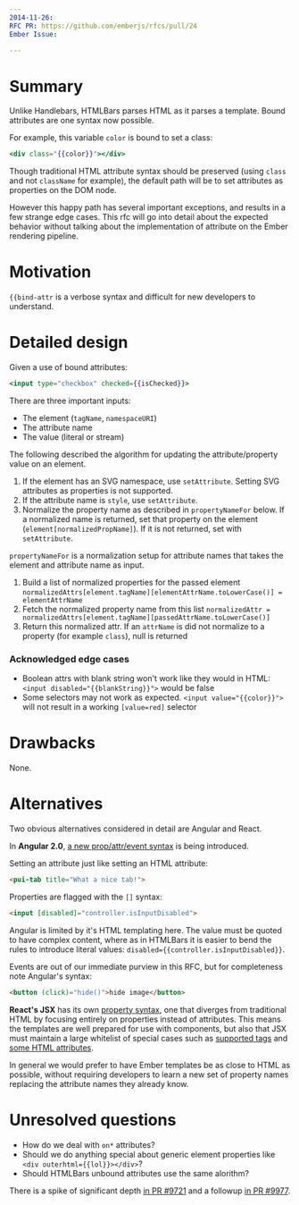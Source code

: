 ```yaml
---
2014-11-26: 
RFC PR: https://github.com/emberjs/rfcs/pull/24
Ember Issue: 

---
```


# Summary

Unlike Handlebars, HTMLBars parses HTML as it parses a template.
Bound attributes are one syntax now possible.

For example, this variable `color` is bound to set a class:

```hbs
<div class="{{color}}"></div>
```

Though traditional HTML attribute syntax should be preserved (using
`class` and not `className` for example), the default path will be
to set attributes as properties on the DOM node.

However this happy path has several important exceptions, and results
in a few strange edge cases. This rfc will go into detail about the
expected behavior without talking about the implementation of attribute
on the Ember rendering pipeline.

# Motivation

`{{bind-attr` is a verbose syntax and difficult for new developers to
understand.

# Detailed design

Given a use of bound attributes:

```hbs
<input type="checkbox" checked={{isChecked}}>
```

There are three important inputs:

* The element (`tagName`, `namespaceURI`)
* The attribute name
* The value (literal or stream)

The following described the algorithm for updating the attribute/property
value on an element.

1. If the element has an SVG namespace, use `setAttribute`. Setting SVG attributes
   as properties is not supported.
2. If the attribute name is `style`, use `setAttribute`.
3. Normalize the property name as described in `propertyNameFor` below. If a normalized
   name is returned, set that property on the element (`element[normalizedPropName]`).
   If it is not returned, set with `setAttribute`.

`propertyNameFor` is a normalization setup for attribute names that takes the element
and attribute name as input.

1. Build a list of normalized properties for the passed element `normalizedAttrs[element.tagName][elementAttrName.toLowerCase()] = elementAttrName`
2. Fetch the normalized property name from this list `normalizedAttr = normalizedAttrs[element.tagName][passedAttrName.toLowerCase()]`
3. Return this normalized attr. If an `attrName` is did not normalize to a property (for example `class`), null is returned

### Acknowledged edge cases

* Boolean attrs with blank string won't work like they would in HTML: `<input disabled="{{blankString}}">` would be false
* Some selectors may not work as expected. `<input value="{{color}}">` will not result in a working `[value=red]` selector

# Drawbacks

None.

# Alternatives

Two obvious alternatives considered in detail are Angular and React.

In **Angular 2.0**, [a new prop/attr/event syntax](http://www.beyondjava.net/blog/angularjs-2-0-sneak-preview-data-binding/)
is being introduced.

Setting an attribute just like setting an HTML attribute:

```html
<pui-tab title="What a nice tab!">
```

Properties are flagged with the `[]` syntax:

```html
<input [disabled]="controller.isInputDisabled">
```

Angular is limited by it's HTML templating here. The value must be quoted
to have complex content, where as in HTMLBars it is easier to bend the
rules to introduce literal values: `disabled={{controller.isInputDisabled}}`.

Events are out of our immediate purview in this RFC, but for completeness
note Angular's syntax:

```html
<button (click)="hide()">hide image</button>
```

**React's JSX** has its own [property syntax](http://facebook.github.io/react/docs/jsx-in-depth.html),
one that diverges from traditional HTML by focusing entirely on properties
instead of attributes. This means the templates are well prepared for
use with components, but also that JSX must maintain a large whitelist of
special cases such as [supported tags](http://facebook.github.io/react/docs/tags-and-attributes.html)
and [some HTML attributes](http://facebook.github.io/react/docs/jsx-gotchas.html).

In general we would prefer to have Ember templates be as close to HTML
as possible, without requiring developers to learn a new set of property
names replacing the attribute names they already know.

# Unresolved questions

* How do we deal with `on*` attributes?
* Should we do anything special about generic element properties like `<div outerhtml={{lol}}></div>`?
* Should HTMLBars unbound attributes use the same alorithm?

There is a spike of significant depth [in PR #9721](https://github.com/emberjs/ember.js/pull/9721)
and a followup [in PR #9977](https://github.com/emberjs/ember.js/pull/9977).
